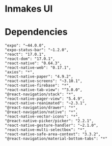 # Inmakes UI

# Dependencies

  
    "expo": "~44.0.0",
    "expo-status-bar": "~1.2.0",
    "react": "17.0.1",
    "react-dom": "17.0.1",
    "react-native": "0.64.3",
    "react-native-web": "0.17.1",
    "axios": "*",
    "react-native-paper": "4.9.2",
    "react-native-screens": "~3.10.1",
    "react-native-firebase": "*",
    "react-native-tab-view": "^3.0.0",
    "@react-navigation/stack": "*",
    "react-native-pager-view": "5.4.9",
    "react-native-reanimated": "~2.3.1",
    "@react-navigation/drawer": "*",
    "@react-navigation/native": "*",
    "react-native-vector-icons": "*",
    "@react-native-picker/picker": "2.2.1",
    "react-native-gesture-handler": "~2.1.0",
    "react-native-multi-selectbox": "*",
    "react-native-safe-area-context": "3.3.2",
    "@react-navigation/material-bottom-tabs": "*"

